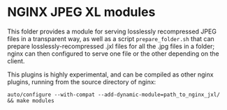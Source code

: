 # NGINX JPEG XL modules
This folder provides a module for serving losslessly recompressed JPEG
files in a transparent way, as well as a script `prepare_folder.sh` that
can prepare losslessly-recompressed .jxl files for all the .jpg files in
a folder; nginx can then configured to serve one file or the other depending
on the client.

This plugins is highly experimental, and can be compiled as other nginx plugins,
running from the source directory of nginx:

```
auto/configure --with-compat --add-dynamic-module=path_to_nginx_jxl/ && make modules
```
